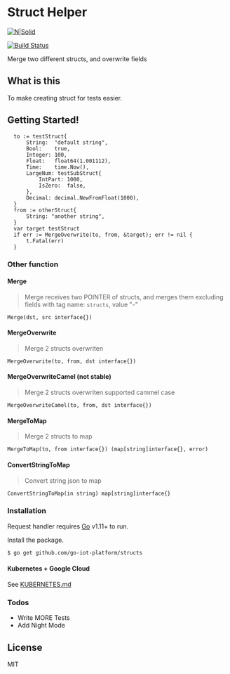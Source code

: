 # Struct Helper

[![N|Solid](https://cldup.com/dTxpPi9lDf.thumb.png)](https://github.com/nguyencatpham/request-handler)

[![Build Status](https://travis-ci.org/joemccann/dillinger.svg?branch=master)](https://github.com/nguyencatpham/request-handler)

Merge two different structs, and overwrite fields

## What is this

To make creating struct for tests easier.

## Getting Started!

  ```
    to := testStruct{
		String:  "default string",
		Bool:    true,
		Integer: 100,
		Float:   float64(1.001112),
		Time:    time.Now(),
		LargeNum: testSubStruct{
			IntPart: 1000,
			IsZero:  false,
		},
		Decimal: decimal.NewFromFloat(1000),
	}
	from := otherStruct{
		String: "another string",
	}
	var target testStruct
	if err := MergeOverwrite(to, from, &target); err != nil {
		t.Fatal(err)
	}
  ```
### Other function

#### Merge
> Merge receives two POINTER of structs, and merges them excluding fields with tag name: `structs`, value "-"
```
Merge(dst, src interface{})
```
#### MergeOverwrite
> Merge 2 structs overwriten
```
MergeOverwrite(to, from, dst interface{})
```
#### MergeOverwriteCamel (not stable)
> Merge 2 structs overwriten supported cammel case
```
MergeOverwriteCamel(to, from, dst interface{})
```
#### MergeToMap
> Merge 2 structs to map
```
MergeToMap(to, from interface{}) (map[string]interface{}, error)
```
#### ConvertStringToMap
> Convert string json to map
```
ConvertStringToMap(in string) map[string]interface{}
```

### Installation

Request handler requires [Go](https://golang.org/) v1.11+ to run.

Install the package.

```sh
$ go get github.com/go-iot-platform/structs
```

#### Kubernetes + Google Cloud

See [KUBERNETES.md](https://github.com/joemccann/dillinger/blob/master/KUBERNETES.md)


### Todos

 - Write MORE Tests
 - Add Night Mode

License
----

MIT
